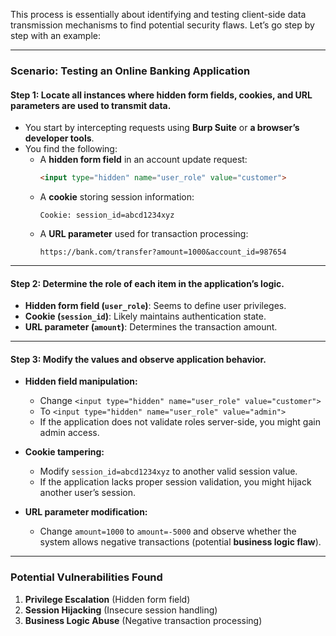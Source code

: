This process is essentially about identifying and testing client-side data transmission mechanisms to find potential security flaws. Let’s go step by step with an example:

---

### **Scenario: Testing an Online Banking Application**

#### **Step 1: Locate all instances where hidden form fields, cookies, and URL parameters are used to transmit data.**
- You start by intercepting requests using **Burp Suite** or **a browser’s developer tools**.
- You find the following:
  - A **hidden form field** in an account update request:
    ```html
    <input type="hidden" name="user_role" value="customer">
    ```
  - A **cookie** storing session information:
    ```
    Cookie: session_id=abcd1234xyz
    ```
  - A **URL parameter** used for transaction processing:
    ```
    https://bank.com/transfer?amount=1000&account_id=987654
    ```

---

#### **Step 2: Determine the role of each item in the application’s logic.**
- **Hidden form field (`user_role`)**: Seems to define user privileges.
- **Cookie (`session_id`)**: Likely maintains authentication state.
- **URL parameter (`amount`)**: Determines the transaction amount.

---

#### **Step 3: Modify the values and observe application behavior.**
- **Hidden field manipulation:**  
  - Change `<input type="hidden" name="user_role" value="customer">`  
  - To `<input type="hidden" name="user_role" value="admin">`  
  - If the application does not validate roles server-side, you might gain admin access.

- **Cookie tampering:**  
  - Modify `session_id=abcd1234xyz` to another valid session value.
  - If the application lacks proper session validation, you might hijack another user’s session.

- **URL parameter modification:**  
  - Change `amount=1000` to `amount=-5000` and observe whether the system allows negative transactions (potential **business logic flaw**).

---

### **Potential Vulnerabilities Found**
1. **Privilege Escalation** (Hidden form field)
2. **Session Hijacking** (Insecure session handling)
3. **Business Logic Abuse** (Negative transaction processing)
